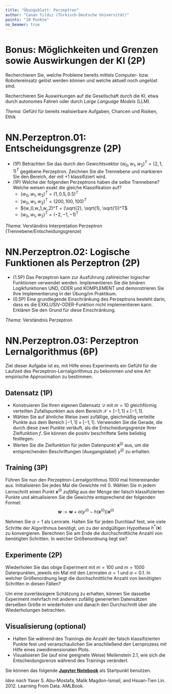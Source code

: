```yaml
---
title: "Übungsblatt: Perzeptron"
author: "Canan Yıldız (Türkisch-Deutsche Universität)"
points: "10 Punkte"
no_beamer: true
---
```




# Bonus: Möglichkeiten und Grenzen sowie Auswirkungen der KI (2P)

Recherchieren Sie, welche Probleme bereits mittels Computer- bzw. Robotereinsatz
gelöst werden können und welche aktuell noch ungelöst sind.

Recherchieren Sie Auswirkungen auf die Gesellschaft durch die KI, etwa
durch autonomes Fahren oder durch _Large Language Models_ (LLM).

*Thema*: Gefühl für bereits realisierbare Aufgaben, Chancen und Risiken, Ethik



# NN.Perzeptron.01: Entscheidungsgrenze (2P)

*   (1P) Betrachten Sie das durch den Gewichtsvektor $(w_0,w_1,w_2)^T = (2,1,1)^T$ gegebene Perzeptron. Zeichnen Sie die Trennebene und markieren Sie den Bereich, der mit $+1$ klassifiziert wird.
*   (1P) Welche der folgenden Perzeptrons haben die selbe Trennebene? Welche weisen exakt die gleiche Klassifikation auf?
    *   $(w_0,w_1,w_2)^T = (1, 0.5, 0.5)^T$
    *   $(w_0,w_1,w_2)^T = (200, 100, 100)^T$
    *   $(w_0,w_1,w_2)^T = (\sqrt{2}, \sqrt{1}, \sqrt{1})^T$
    *   $(w_0,w_1,w_2)^T = (-2, -1, -1)^T$

*Thema*: Verständnis Interpretation Perzeptron (Trennebene/Entscheidungsgrenze)



# NN.Perzeptron.02: Logische Funktionen als Perzeptron (2P)

*   (1.5P) Das Perzeptron kann zur Ausführung zahlreicher logischer Funktionen verwendet werden. Implementieren Sie die binären Logikfunktionen UND, ODER und KOMPLEMENT und demonstrieren Sie Ihre Implementierung in der Übung/im Praktikum.
*   (0.5P) Eine grundlegende Einschränkung des Perzeptrons besteht darin, dass es die EXKLUSIV-ODER-Funktion nicht implementieren kann. Erklären Sie den Grund für diese Einschränkung.

*Thema*: Verständnis Perzeptron



# NN.Perzeptron.03: Perzeptron Lernalgorithmus (6P)

Ziel dieser Aufgabe ist es, mit Hilfe eines Experiments ein Gefühl für die Laufzeit des Perzeptron-Lernalgorithmus zu bekommen und eine Art empirische Approximation zu bestimmen.

## Datensatz (1P)
*   Konstruieren Sie Ihren eigenen Datensatz $\mathcal{D}$ mit $m=10$ gleichförmig verteilten Zufallspunkten aus dem Bereich $\mathcal{X}=[-1, 1]\times[-1, 1]$.
*   Wählen Sie auf ähnliche Weise zwei zufällige, gleichmäßig verteilte Punkte aus dem Bereich $[-1, 1]\times[-1, 1]$. Verwenden Sie die Gerade, die durch diese zwei Punkte verläuft, als die Entscheidungsgrenze Ihrer Zielfunktion $f$. Sie können die positiv beschriftete Seite beliebig festlegen.
*   Werten Sie die Zielfunktion für jeden Datenpunkt $\mathbf{x}^{(j)}$ aus, um die entsprechenden Beschriftungen (Ausgangslabel) $y^{(j)}$ zu erhalten.

## Training (3P)
Führen Sie nun den Perzeptron-Lernalgorithmus $1000$ mal hintereinander aus. Initialisieren Sie jedes Mal die Gewichte mit $0$. Wählen Sie in jedem Lernschritt einen Punkt $\mathbf{x}^{(i)}$ *zufällig* aus der Menge der falsch klassifizierten Punkte und aktualisieren Sie die Gewichte entsprechend der folgenden Formel:
$$\mathbf{w}:=\mathbf{w}+\alpha ( y^{(i)} - h(\mathbf{x}^{(i)}) ) \mathbf{x}^{(i)}$$

Nehmen Sie $\alpha=1$ als Lernrate. Halten Sie für jeden Durchlauf fest, wie viele Schritte der Algorithmus benötigt, um zu der endgültigen Hypothese $h^{*}(\mathbf{x})$ zu konvergieren. Berechnen Sie am Ende die durchschnittliche Anzahl von benötigten Schritten. In welcher Größenordnung liegt sie?

## Experimente (2P)
Wiederholen Sie das obige Experiment mit $m=100$ und $m=1000$ Datenpunkten, jeweils ein Mal mit den Lernraten $\alpha=1$ und $\alpha=0.1$. In welcher Größenordnung liegt die durchschnittliche Anzahl von benötigten Schritten in diesen Fällen?

Um eine zuverlässigere Schätzung zu erhalten, können Sie dasselbe Experiment mehrfach mit anderen zufällig generierten Datensätzen derselben Größe $m$ wiederholen und danach den Durchschnitt über alle Wiederholungen betrachten.

## Visualisierung (optional)
*   Halten Sie während des Trainings die Anzahl der falsch klassifizierten Punkte fest und veranschaulichen Sie anschließend den Lernprozess mit Hilfe eines zweidimensionalen Plots.
*   Visualisieren Sie (auf eine geeignete Weise) Meilenstein 2.1, wie sich die Entscheidungsrenze während des Trainings verändert.

 Sie können das folgende [**Jupyter Notebook**](https://github.com/Artificial-Intelligence-HSBI-TDU/KI-Vorlesung/blob/master/homework/files/perzeptron_lernalgorithmus_starter.ipynb) als Startpunkt benutzen.

*Idee nach* Yaser S. Abu-Mostafa, Malik Magdon-Ismail, and Hsuan-Tien Lin. 2012. Learning From Data. AMLBook.
